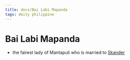 ```yaml
---
title: docs/Bai Labi Mapanda
tags: deity philippine
---
```


# Bai Labi Mapanda
- the fairest lady of Mantapuli who is married to [Skander](Skander.md)